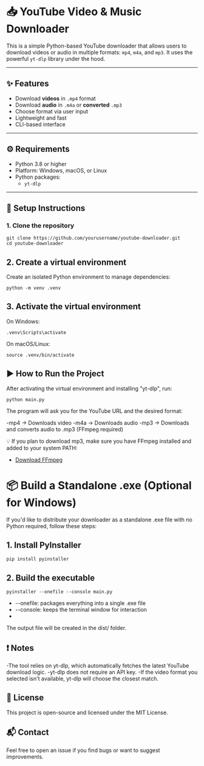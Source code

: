 # 📥 YouTube Video & Music Downloader

This is a simple Python-based YouTube downloader that allows users to download videos or audio in multiple formats: `mp4`, `m4a`, and `mp3`. It uses the powerful `yt-dlp` library under the hood.

---

## ✨ Features

- Download **videos** in `.mp4` format
- Download **audio** in `.m4a` or **converted** `.mp3`
- Choose format via user input
- Lightweight and fast
- CLI-based interface

---

## ⚙️ Requirements

- Python 3.8 or higher
- Platform: Windows, macOS, or Linux
- Python packages:
  - `yt-dlp`

---

## 🔧 Setup Instructions

### 1. Clone the repository

```
git clone https://github.com/yourusername/youtube-downloader.git
cd youtube-downloader
```

## 2. Create a virtual environment

Create an isolated Python environment to manage dependencies:
```
python -m venv .venv
```

## 3. Activate the virtual environment

On Windows:
```
.venv\Scripts\activate
```

On macOS/Linux:
```
source .venv/bin/activate
```

## ▶️ How to Run the Project

After activating the virtual environment and installing "yt-dlp", run:
```
python main.py
```
The program will ask you for the YouTube URL and the desired format:

-mp4 → Downloads video
-m4a → Downloads audio
-mp3 → Downloads and converts audio to .mp3 (FFmpeg required)

💡 If you plan to download mp3, make sure you have FFmpeg installed and added to your system PATH:

- [Download FFmpeg](https://ffmpeg.org/download.html)



# 📦 Build a Standalone .exe (Optional for Windows)
If you'd like to distribute your downloader as a standalone .exe file with no Python required, follow these steps:

## 1. Install PyInstaller
```
pip install pyinstaller
```

## 2. Build the executable
```
pyinstaller --onefile --console main.py
```

- --onefile: packages everything into a single .exe file
- --console: keeps the terminal window for interaction
- 
The output file will be created in the dist/ folder.

## ❗ Notes
-The tool relies on yt-dlp, which automatically fetches the latest YouTube download logic.
-yt-dlp does not require an API key.
-If the video format you selected isn't available, yt-dlp will choose the closest match.

## 📝 License
This project is open-source and licensed under the MIT License.

## 📬 Contact
Feel free to open an issue if you find bugs or want to suggest improvements.
